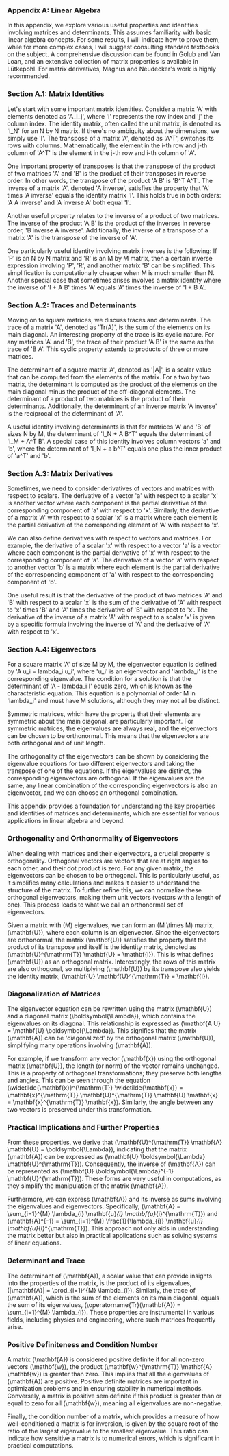 ### Appendix A: Linear Algebra

In this appendix, we explore various useful properties and identities involving matrices and determinants. This assumes familiarity with basic linear algebra concepts. For some results, I will indicate how to prove them, while for more complex cases, I will suggest consulting standard textbooks on the subject. A comprehensive discussion can be found in Golub and Van Loan, and an extensive collection of matrix properties is available in Lütkepohl. For matrix derivatives, Magnus and Neudecker's work is highly recommended.

### Section A.1: Matrix Identities

Let's start with some important matrix identities. Consider a matrix 'A' with elements denoted as 'A_i_j', where 'i' represents the row index and 'j' the column index. The identity matrix, often called the unit matrix, is denoted as 'I_N' for an N by N matrix. If there's no ambiguity about the dimensions, we simply use 'I'. The transpose of a matrix 'A', denoted as 'A^T', switches its rows with columns. Mathematically, the element in the i-th row and j-th column of 'A^T' is the element in the j-th row and i-th column of 'A'.

One important property of transposes is that the transpose of the product of two matrices 'A' and 'B' is the product of their transposes in reverse order. In other words, the transpose of the product 'A B' is 'B^T A^T'. The inverse of a matrix 'A', denoted 'A inverse', satisfies the property that 'A' times 'A inverse' equals the identity matrix 'I'. This holds true in both orders: 'A A inverse' and 'A inverse A' both equal 'I'.

Another useful property relates to the inverse of a product of two matrices. The inverse of the product 'A B' is the product of the inverses in reverse order, 'B inverse A inverse'. Additionally, the inverse of a transpose of a matrix 'A' is the transpose of the inverse of 'A'.

One particularly useful identity involving matrix inverses is the following: If 'P' is an N by N matrix and 'R' is an M by M matrix, then a certain inverse expression involving 'P', 'R', and another matrix 'B' can be simplified. This simplification is computationally cheaper when M is much smaller than N. Another special case that sometimes arises involves a matrix identity where the inverse of 'I + A B' times 'A' equals 'A' times the inverse of 'I + B A'.

### Section A.2: Traces and Determinants

Moving on to square matrices, we discuss traces and determinants. The trace of a matrix 'A', denoted as 'Tr(A)', is the sum of the elements on its main diagonal. An interesting property of the trace is its cyclic nature. For any matrices 'A' and 'B', the trace of their product 'A B' is the same as the trace of 'B A'. This cyclic property extends to products of three or more matrices.

The determinant of a square matrix 'A', denoted as '|A|', is a scalar value that can be computed from the elements of the matrix. For a two by two matrix, the determinant is computed as the product of the elements on the main diagonal minus the product of the off-diagonal elements. The determinant of a product of two matrices is the product of their determinants. Additionally, the determinant of an inverse matrix 'A inverse' is the reciprocal of the determinant of 'A'.

A useful identity involving determinants is that for matrices 'A' and 'B' of sizes N by M, the determinant of 'I_N + A B^T' equals the determinant of 'I_M + A^T B'. A special case of this identity involves column vectors 'a' and 'b', where the determinant of 'I_N + a b^T' equals one plus the inner product of 'a^T' and 'b'.

### Section A.3: Matrix Derivatives

Sometimes, we need to consider derivatives of vectors and matrices with respect to scalars. The derivative of a vector 'a' with respect to a scalar 'x' is another vector where each component is the partial derivative of the corresponding component of 'a' with respect to 'x'. Similarly, the derivative of a matrix 'A' with respect to a scalar 'x' is a matrix where each element is the partial derivative of the corresponding element of 'A' with respect to 'x'.

We can also define derivatives with respect to vectors and matrices. For example, the derivative of a scalar 'x' with respect to a vector 'a' is a vector where each component is the partial derivative of 'x' with respect to the corresponding component of 'a'. The derivative of a vector 'a' with respect to another vector 'b' is a matrix where each element is the partial derivative of the corresponding component of 'a' with respect to the corresponding component of 'b'.

One useful result is that the derivative of the product of two matrices 'A' and 'B' with respect to a scalar 'x' is the sum of the derivative of 'A' with respect to 'x' times 'B' and 'A' times the derivative of 'B' with respect to 'x'. The derivative of the inverse of a matrix 'A' with respect to a scalar 'x' is given by a specific formula involving the inverse of 'A' and the derivative of 'A' with respect to 'x'.

### Section A.4: Eigenvectors

For a square matrix 'A' of size M by M, the eigenvector equation is defined by 'A u_i = lambda_i u_i', where 'u_i' is an eigenvector and 'lambda_i' is the corresponding eigenvalue. The condition for a solution is that the determinant of 'A - lambda_i I' equals zero, which is known as the characteristic equation. This equation is a polynomial of order M in 'lambda_i' and must have M solutions, although they may not all be distinct.

Symmetric matrices, which have the property that their elements are symmetric about the main diagonal, are particularly important. For symmetric matrices, the eigenvalues are always real, and the eigenvectors can be chosen to be orthonormal. This means that the eigenvectors are both orthogonal and of unit length.

The orthogonality of the eigenvectors can be shown by considering the eigenvalue equations for two different eigenvectors and taking the transpose of one of the equations. If the eigenvalues are distinct, the corresponding eigenvectors are orthogonal. If the eigenvalues are the same, any linear combination of the corresponding eigenvectors is also an eigenvector, and we can choose an orthogonal combination.

This appendix provides a foundation for understanding the key properties and identities of matrices and determinants, which are essential for various applications in linear algebra and beyond.
### Orthogonality and Orthonormality of Eigenvectors

When dealing with matrices and their eigenvectors, a crucial property is orthogonality. Orthogonal vectors are vectors that are at right angles to each other, and their dot product is zero. For any given matrix, the eigenvectors can be chosen to be orthogonal. This is particularly useful, as it simplifies many calculations and makes it easier to understand the structure of the matrix. To further refine this, we can normalize these orthogonal eigenvectors, making them unit vectors (vectors with a length of one). This process leads to what we call an orthonormal set of eigenvectors.

Given a matrix with \(M\) eigenvalues, we can form an \(M \times M\) matrix, \(\mathbf{U}\), where each column is an eigenvector. Since the eigenvectors are orthonormal, the matrix \(\mathbf{U}\) satisfies the property that the product of its transpose and itself is the identity matrix, denoted as \(\mathbf{U}^{\mathrm{T}} \mathbf{U} = \mathbf{I}\). This is what defines \(\mathbf{U}\) as an orthogonal matrix. Interestingly, the rows of this matrix are also orthogonal, so multiplying \(\mathbf{U}\) by its transpose also yields the identity matrix, \(\mathbf{U} \mathbf{U}^{\mathrm{T}} = \mathbf{I}\).

### Diagonalization of Matrices

The eigenvector equation can be rewritten using the matrix \(\mathbf{U}\) and a diagonal matrix \(\boldsymbol{\Lambda}\), which contains the eigenvalues on its diagonal. This relationship is expressed as \(\mathbf{A U} = \mathbf{U} \boldsymbol{\Lambda}\). This signifies that the matrix \(\mathbf{A}\) can be 'diagonalized' by the orthogonal matrix \(\mathbf{U}\), simplifying many operations involving \(\mathbf{A}\).

For example, if we transform any vector \(\mathbf{x}\) using the orthogonal matrix \(\mathbf{U}\), the length (or norm) of the vector remains unchanged. This is a property of orthogonal transformations; they preserve both lengths and angles. This can be seen through the equation \(\widetilde{\mathbf{x}}^{\mathrm{T}} \widetilde{\mathbf{x}} = \mathbf{x}^{\mathrm{T}} \mathbf{U}^{\mathrm{T}} \mathbf{U} \mathbf{x} = \mathbf{x}^{\mathrm{T}} \mathbf{x}\). Similarly, the angle between any two vectors is preserved under this transformation.

### Practical Implications and Further Properties

From these properties, we derive that \(\mathbf{U}^{\mathrm{T}} \mathbf{A} \mathbf{U} = \boldsymbol{\Lambda}\), indicating that the matrix \(\mathbf{A}\) can be expressed as \(\mathbf{U} \boldsymbol{\Lambda} \mathbf{U}^{\mathrm{T}}\). Consequently, the inverse of \(\mathbf{A}\) can be represented as \(\mathbf{U} \boldsymbol{\Lambda}^{-1} \mathbf{U}^{\mathrm{T}}\). These forms are very useful in computations, as they simplify the manipulation of the matrix \(\mathbf{A}\).

Furthermore, we can express \(\mathbf{A}\) and its inverse as sums involving the eigenvalues and eigenvectors. Specifically, \(\mathbf{A} = \sum_{i=1}^{M} \lambda_{i} \mathbf{u}_{i} \mathbf{u}_{i}^{\mathrm{T}}\) and \(\mathbf{A}^{-1} = \sum_{i=1}^{M} \frac{1}{\lambda_{i}} \mathbf{u}_{i} \mathbf{u}_{i}^{\mathrm{T}}\). This approach not only aids in understanding the matrix better but also in practical applications such as solving systems of linear equations.

### Determinant and Trace

The determinant of \(\mathbf{A}\), a scalar value that can provide insights into the properties of the matrix, is the product of its eigenvalues, \(|\mathbf{A}| = \prod_{i=1}^{M} \lambda_{i}\). Similarly, the trace of \(\mathbf{A}\), which is the sum of the elements on its main diagonal, equals the sum of its eigenvalues, \(\operatorname{Tr}(\mathbf{A}) = \sum_{i=1}^{M} \lambda_{i}\). These properties are instrumental in various fields, including physics and engineering, where such matrices frequently arise.

### Positive Definiteness and Condition Number

A matrix \(\mathbf{A}\) is considered positive definite if for all non-zero vectors \(\mathbf{w}\), the product \(\mathbf{w}^{\mathrm{T}} \mathbf{A} \mathbf{w}\) is greater than zero. This implies that all the eigenvalues of \(\mathbf{A}\) are positive. Positive definite matrices are important in optimization problems and in ensuring stability in numerical methods. Conversely, a matrix is positive semidefinite if this product is greater than or equal to zero for all \(\mathbf{w}\), meaning all eigenvalues are non-negative.

Finally, the condition number of a matrix, which provides a measure of how well-conditioned a matrix is for inversion, is given by the square root of the ratio of the largest eigenvalue to the smallest eigenvalue. This ratio can indicate how sensitive a matrix is to numerical errors, which is significant in practical computations.